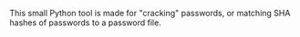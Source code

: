 This small Python tool is made for "cracking" passwords, or matching SHA hashes of passwords to a password file.
